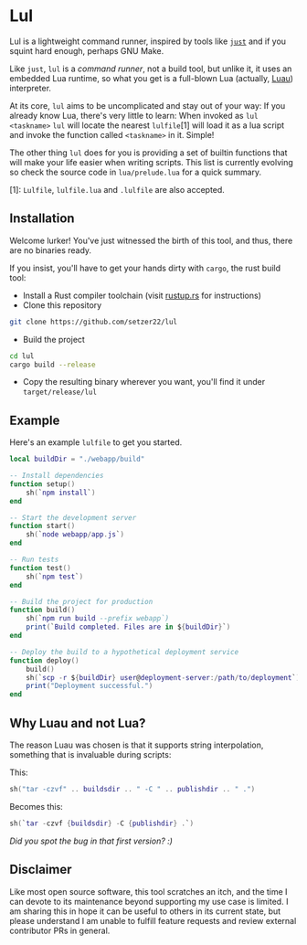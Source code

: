 # Lul

Lul is a lightweight command runner, inspired by tools like
[`just`](https://github.com/casey/just) and if you squint hard enough, perhaps
GNU Make.

Like `just`, `lul` is a *command runner*, not a build tool, but unlike it, it
uses an embedded Lua runtime, so what you get is a full-blown Lua (actually,
[Luau](https://luau-lang.org/)) interpreter.

At its core, `lul` aims to be uncomplicated and stay out of your way: If you
already know Lua, there's very little to learn: When invoked as `lul <taskname>`
`lul` will locate the nearest `lulfile`[1] will load it as a lua script and
invoke the function called `<taskname>` in it. Simple!

The other thing `lul` does for you is providing a set of builtin functions that
will make your life easier when writing scripts. This list is currently evolving
so check the source code in `lua/prelude.lua` for a quick summary.

[1]: `Lulfile`, `lulfile.lua` and `.lulfile` are also accepted.

## Installation

Welcome lurker! You've just witnessed the birth of this tool, and thus, there
are no binaries ready.

If you insist, you'll have to get your hands dirty with `cargo`, the rust
build tool:

- Install a Rust compiler toolchain (visit [rustup.rs](https://rustup.rs) for
  instructions)
- Clone this repository
```bash
git clone https://github.com/setzer22/lul
```
- Build the project
```bash
cd lul
cargo build --release
```
- Copy the resulting binary wherever you want, you'll find it under
  `target/release/lul`

## Example

Here's an example `lulfile` to get you started. 

```lua
local buildDir = "./webapp/build"

-- Install dependencies
function setup()
    sh(`npm install`)
end

-- Start the development server
function start()
    sh(`node webapp/app.js`)
end

-- Run tests
function test()
    sh(`npm test`)
end

-- Build the project for production
function build()
    sh(`npm run build --prefix webapp`)
    print(`Build completed. Files are in ${buildDir}`)
end

-- Deploy the build to a hypothetical deployment service
function deploy()
    build()
    sh(`scp -r ${buildDir} user@deployment-server:/path/to/deployment`)
    print("Deployment successful.")
end

```

## Why Luau and not Lua?

The reason Luau was chosen is that it supports string interpolation, something
that is invaluable during scripts:

This:
```lua
sh("tar -czvf" .. buildsdir .. " -C " .. publishdir .. " .")
```
Becomes this:
```lua
sh(`tar -czvf {buildsdir} -C {publishdir} .`) 
```
*Did you spot the bug in that first version? :)*

## Disclaimer

Like most open source software, this tool scratches an itch, and the time I can
devote to its maintenance beyond supporting my use case is limited. I am sharing
this in hope it can be useful to others in its current state, but please
understand I am unable to fulfill feature requests and review external
contributor PRs in general.
